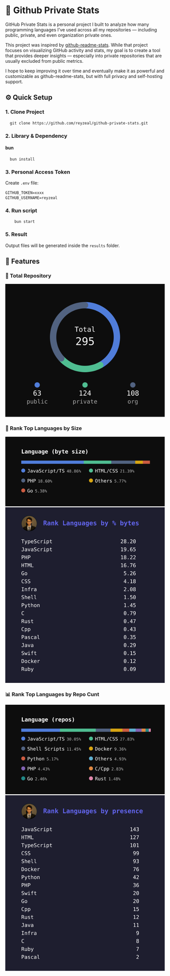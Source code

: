 # 🧩 Github Private Stats
GitHub Private Stats is a personal project I built to analyze how many programming languages I've used across all my repositories — including public, private, and even organization private ones.

This project was inspired by [github-readme-stats](https://github.com/anuraghazra/github-readme-stats). While that project focuses on visualizing GitHub activity and stats, my goal is to create a tool that provides deeper insights — especially into private repositories that are usually excluded from public metrics.

I hope to keep improving it over time and eventually make it as powerful and customizable as github-readme-stats, but with full privacy and self-hosting support.
## ⚙️ Quick Setup

### 1. Clone Project
```shell
  git clone https://github.com/reyzeal/github-private-stats.git
```
### 2. Library & Dependency
#### bun
```shell
  bun install
```
### 3. Personal Access Token
Create `.env` file:
```dotenv
GITHUB_TOKEN=xxxx
GITHUB_USERNAME=reyzeal
```
### 4. Run script
```shell
    bun start
```

### 5. Result
Output files will be generated inside the `results` folder.
## 🔧 Features

### 📁 Total Repository
![Total Repository](./images/repo_total.svg)
### 🧮 Rank Top Languages by Size
![Top Language by Size](./images/language.svg)
![Rank Top Languages by Size](./images/rank_size.svg)
### 📊 Rank Top Languages by Repo Cunt
![Top Language by Repo](./images/language_repo.svg)
![Rank Top Languages by Repo](./images/rank_presence.svg)
